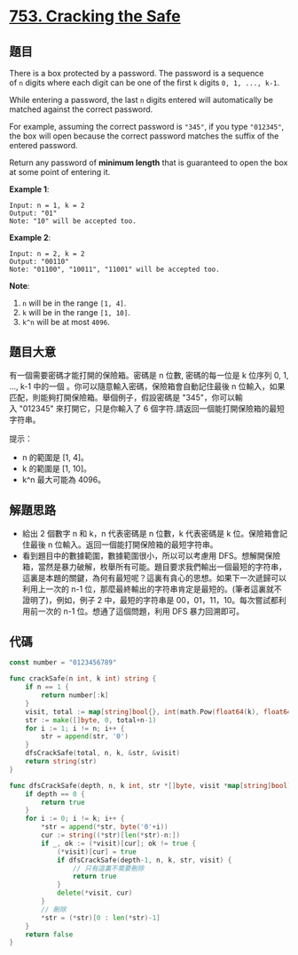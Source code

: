 # [753. Cracking the Safe](https://leetcode.com/problems/cracking-the-safe/)



## 題目

There is a box protected by a password. The password is a sequence of `n` digits where each digit can be one of the first `k` digits `0, 1, ..., k-1`.

While entering a password, the last `n` digits entered will automatically be matched against the correct password.

For example, assuming the correct password is `"345"`, if you type `"012345"`, the box will open because the correct password matches the suffix of the entered password.

Return any password of **minimum length** that is guaranteed to open the box at some point of entering it.

**Example 1**:

```
Input: n = 1, k = 2
Output: "01"
Note: "10" will be accepted too.
```

**Example 2**:

```
Input: n = 2, k = 2
Output: "00110"
Note: "01100", "10011", "11001" will be accepted too.
```

**Note**:

1. `n` will be in the range `[1, 4]`.
2. `k` will be in the range `[1, 10]`.
3. `k^n` will be at most `4096`.


## 題目大意

有一個需要密碼才能打開的保險箱。密碼是 n 位數, 密碼的每一位是 k 位序列 0, 1, ..., k-1 中的一個 。你可以隨意輸入密碼，保險箱會自動記住最後 n 位輸入，如果匹配，則能夠打開保險箱。舉個例子，假設密碼是 "345"，你可以輸入 "012345" 來打開它，只是你輸入了 6 個字符.請返回一個能打開保險箱的最短字符串。

提示：

- n 的範圍是 [1, 4]。
- k 的範圍是 [1, 10]。
- k^n 最大可能為 4096。


## 解題思路

- 給出 2 個數字 n 和 k，n 代表密碼是 n 位數，k 代表密碼是 k 位。保險箱會記住最後 n 位輸入。返回一個能打開保險箱的最短字符串。
- 看到題目中的數據範圍，數據範圍很小，所以可以考慮用 DFS。想解開保險箱，當然是暴力破解，枚舉所有可能。題目要求我們輸出一個最短的字符串，這裏是本題的關鍵，為何有最短呢？這裏有貪心的思想。如果下一次遞歸可以利用上一次的 n-1 位，那麼最終輸出的字符串肯定是最短的。(筆者這裏就不證明了)，例如，例子 2 中，最短的字符串是 00，01，11，10。每次嘗試都利用前一次的 n-1 位。想通了這個問題，利用 DFS 暴力回溯即可。

## 代碼

```go
const number = "0123456789"

func crackSafe(n int, k int) string {
	if n == 1 {
		return number[:k]
	}
	visit, total := map[string]bool{}, int(math.Pow(float64(k), float64(n)))
	str := make([]byte, 0, total+n-1)
	for i := 1; i != n; i++ {
		str = append(str, '0')
	}
	dfsCrackSafe(total, n, k, &str, &visit)
	return string(str)
}

func dfsCrackSafe(depth, n, k int, str *[]byte, visit *map[string]bool) bool {
	if depth == 0 {
		return true
	}
	for i := 0; i != k; i++ {
		*str = append(*str, byte('0'+i))
		cur := string((*str)[len(*str)-n:])
		if _, ok := (*visit)[cur]; ok != true {
			(*visit)[cur] = true
			if dfsCrackSafe(depth-1, n, k, str, visit) {
				// 只有這裏不需要刪除
				return true
			}
			delete(*visit, cur)
		}
		// 刪除
		*str = (*str)[0 : len(*str)-1]
	}
	return false
}
```
